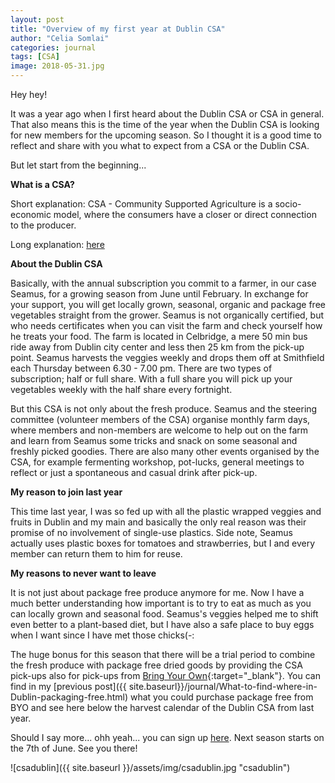 ```yaml
---
layout: post
title: "Overview of my first year at Dublin CSA"
author: "Celia Somlai"
categories: journal
tags: [CSA]
image: 2018-05-31.jpg
---
```


Hey hey!

It was a year ago when I first heard about the Dublin CSA or CSA in general.
That also means this is the time of the year when the Dublin CSA is looking for new members for the upcoming season.
So I thought it is a good time to reflect and share with you what to expect from a CSA or the Dublin CSA.

But let start from the beginning...

**What is a CSA?**

Short explanation: CSA - Community Supported Agriculture is a socio-economic model, where the consumers have a closer or direct connection to the producer.

Long explanation: [here](https://en.wikipedia.org/wiki/Community-supported_agriculture)

**About the Dublin CSA**

Basically, with the annual subscription you commit to a farmer, in our case Seamus, for a growing season from June until February.
In exchange for your support, you will get locally grown, seasonal, organic and package free vegetables straight from the grower.
Seamus is not organically certified, but who needs certificates when you can visit the farm and check yourself how he treats your food.
The farm is located in Celbridge, a mere 50 min bus ride away from Dublin city center and less then 25 km from the pick-up point.
Seamus harvests the veggies weekly and drops them off at Smithfield each Thursday between 6.30 - 7.00 pm.
There are two types of subscription; half or full share.
With a full share you will pick up your vegetables weekly with the half share every fortnight.

But this CSA is not only about the fresh produce.
Seamus and the steering committee (volunteer members of the CSA) organise monthly farm days, where members and non-members are welcome to help out on the farm and learn from Seamus some tricks and snack on some seasonal and freshly picked goodies.
There are also many other events organised by the CSA, for example fermenting workshop, pot-lucks,  general meetings to reflect or just a spontaneous and casual drink after pick-up.

**My reason to join last year**

This time last year, I was so fed up with all the plastic wrapped veggies and fruits in Dublin and my main and basically the only real reason was their promise of no involvement of single-use plastics.
Side note, Seamus actually uses plastic boxes for tomatoes and strawberries, but I and every member can return them to him for reuse. 

**My reasons to never want to leave**

It is not just about package free produce anymore for me.
Now I have a much better understanding how important is to try to eat as much as you can locally grown and seasonal food.
Seamus's veggies helped me to shift even better to a plant-based diet, but I have also a safe place to buy eggs when I want since I have met those chicks(-:

The huge bonus for this season that there will be a trial period to combine the fresh produce with package free dried goods by providing the CSA pick-ups also for pick-ups from  [Bring Your Own](https://www.facebook.com/bringyourowncontainers/){:target="_blank"}.
You can find in my [previous post]({{ site.baseurl}}/journal/What-to-find-where-in-Dublin-packaging-free.html) what you could purchase package free from BYO and see here below the harvest calendar of the Dublin CSA from last year.

Should I say more... ohh yeah... you can sign up [here](https://goo.gl/forms/7tuN5hHzuvDxDT753). Next season starts on the 7th of June. See you there!

![csadublin]({{ site.baseurl }}/assets/img/csadublin.jpg "csadublin")
